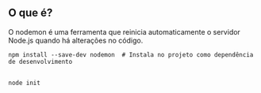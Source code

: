 ##  O que é?

O nodemon é uma ferramenta que reinicia automaticamente o servidor Node.js quando há alterações no código.


~~~
npm install --save-dev nodemon  # Instala no projeto como dependência de desenvolvimento
~~~



## 

~~~ bash 
node init 
~~~